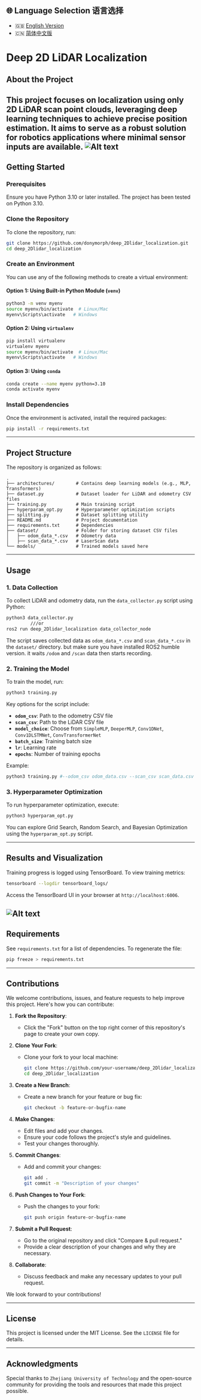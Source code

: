## 🌐 Language Selection 语言选择

- 🇬🇧 [English Version](README.md)
- 🇨🇳 [简体中文版](README_CN.md)
# Deep 2D LiDAR Localization

## About the Project

This project focuses on localization using only 2D LiDAR scan point clouds, leveraging deep learning techniques to achieve precise position estimation. It aims to serve as a robust solution for robotics applications where minimal sensor inputs are available.
![Alt text](images/Workflow.png)
---

## Getting Started

### Prerequisites

Ensure you have Python 3.10 or later installed. The project has been tested on Python 3.10.

### Clone the Repository

To clone the repository, run:

```bash
git clone https://github.com/donymorph/deep_2Dlidar_localization.git
cd deep_2Dlidar_localization
```

### Create an Environment

You can use any of the following methods to create a virtual environment:

#### Option 1: Using Built-in Python Module (`venv`)

```bash
python3 -m venv myenv
source myenv/bin/activate  # Linux/Mac
myenv\Scripts\activate   # Windows
```

#### Option 2: Using `virtualenv`

```bash
pip install virtualenv
virtualenv myenv
source myenv/bin/activate  # Linux/Mac
myenv\Scripts\activate   # Windows
```

#### Option 3: Using `conda`

```bash
conda create --name myenv python=3.10
conda activate myenv
```

### Install Dependencies

Once the environment is activated, install the required packages:

```bash
pip install -r requirements.txt
```

---

## Project Structure

The repository is organized as follows:

```
.
├── architectures/        # Contains deep learning models (e.g., MLP, Transformers)
├── dataset.py            # Dataset loader for LiDAR and odometry CSV files
├── training.py           # Main training script
├── hyperparam_opt.py     # Hyperparameter optimization scripts
├── splitting.py          # Dataset splitting utility
├── README.md             # Project documentation
├── requirements.txt      # Dependencies
├── dataset/              # Folder for storing dataset CSV files
│   ├── odom_data_*.csv   # Odometry data
│   ├── scan_data_*.csv   # LaserScan data
└── models/               # Trained models saved here
```

---

## Usage

### 1. Data Collection

To collect LiDAR and odometry data, run the `data_collector.py` script using Python:

```bash
python3 data_collector.py 
         ///or
ros2 run deep_2Dlidar_localization data_collector_node
```

The script saves collected data as `odom_data_*.csv` and `scan_data_*.csv` in the `dataset/` directory. but make sure you have installed ROS2 humble version. it waits `/odom` and `/scan` data then starts recording.

### 2. Training the Model

To train the model, run:

```bash
python3 training.py
```

Key options for the script include:

- **`odom_csv`**: Path to the odometry CSV file
- **`scan_csv`**: Path to the LiDAR CSV file
- **`model_choice`**: Choose from `SimpleMLP`, `DeeperMLP`, `Conv1DNet`, `Conv1DLSTMNet`, `ConvTransformerNet`
- **`batch_size`**: Training batch size
- **`lr`**: Learning rate
- **`epochs`**: Number of training epochs

Example:

```bash
python3 training.py #--odom_csv odom_data.csv --scan_csv scan_data.csv --model_choice ConvTransformerNet --batch_size 64 --lr 1e-4 --epochs 20
```

### 3. Hyperparameter Optimization

To run hyperparameter optimization, execute:

```bash
python3 hyperparam_opt.py
```

You can explore Grid Search, Random Search, and Bayesian Optimization using the `hyperparam_opt.py` script.

---

## Results and Visualization

Training progress is logged using TensorBoard. To view training metrics:

```bash
tensorboard --logdir tensorboard_logs/
```

Access the TensorBoard UI in your browser at `http://localhost:6006`.

![Alt text](images/tensorboard.png)
---

## Requirements

See `requirements.txt` for a list of dependencies. To regenerate the file:

```bash
pip freeze > requirements.txt
```

---

## Contributions

We welcome contributions, issues, and feature requests to help improve this project. Here's how you can contribute:

1. **Fork the Repository**:

   - Click the "Fork" button on the top right corner of this repository's page to create your own copy.

2. **Clone Your Fork**:

   - Clone your fork to your local machine:
     ```bash
     git clone https://github.com/your-username/deep_2Dlidar_localization.git
     cd deep_2Dlidar_localization
     ```

3. **Create a New Branch**:

   - Create a new branch for your feature or bug fix:
     ```bash
     git checkout -b feature-or-bugfix-name
     ```

4. **Make Changes**:

   - Edit files and add your changes.
   - Ensure your code follows the project's style and guidelines.
   - Test your changes thoroughly.

5. **Commit Changes**:

   - Add and commit your changes:
     ```bash
     git add .
     git commit -m "Description of your changes"
     ```

6. **Push Changes to Your Fork**:

   - Push the changes to your fork:
     ```bash
     git push origin feature-or-bugfix-name
     ```

7. **Submit a Pull Request**:

   - Go to the original repository and click "Compare & pull request."
   - Provide a clear description of your changes and why they are necessary.

8. **Collaborate**:

   - Discuss feedback and make any necessary updates to your pull request.

We look forward to your contributions!

---

## License

This project is licensed under the MIT License. See the `LICENSE` file for details.

---

## Acknowledgments

Special thanks to `Zhejiang University of Technology` and the open-source community for providing the tools and resources that made this project possible.

